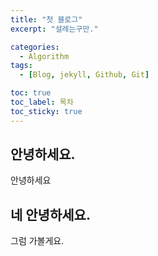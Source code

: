 ```yaml
---
title: "첫 블로그"
excerpt: "설레는구만."

categories:
  - Algorithm
tags:
  - [Blog, jekyll, Github, Git]

toc: true
toc_label: 목차
toc_sticky: true
---
```


## 안녕하세요.

안녕하세요

## 네 안녕하세요.

그럼 가볼게요.
